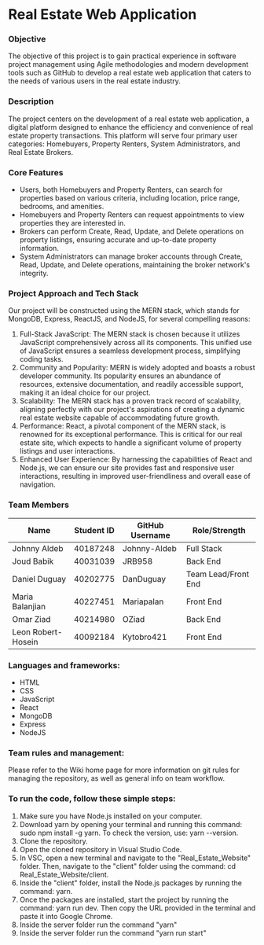 # Real Estate Web Application


### Objective

The objective of this project is to gain practical experience in software project management using Agile methodologies and modern development tools such as GitHub to develop a real estate web application that caters to the needs of various users in the real estate industry.

### Description

The project centers on the development of a real estate web application, a digital platform designed to enhance the efficiency and convenience of real estate property transactions. This platform will serve four primary user categories: Homebuyers, Property Renters, System Administrators, and Real Estate Brokers.

### Core Features

-	Users, both Homebuyers and Property Renters, can search for properties based on various criteria, including location, price range, bedrooms, and amenities.
-	Homebuyers and Property Renters can request appointments to view properties they are interested in.
-	Brokers can perform Create, Read, Update, and Delete operations on property listings, ensuring accurate and up-to-date property information.
-	System Administrators can manage broker accounts through Create, Read, Update, and Delete operations, maintaining the broker network's integrity.


### Project Approach and Tech Stack

Our project will be constructed using the MERN stack, which stands for MongoDB, Express, ReactJS, and NodeJS, for several compelling reasons:

1. Full-Stack JavaScript: The MERN stack is chosen because it utilizes JavaScript comprehensively across all its components. This unified use of JavaScript ensures a seamless development process, simplifying coding tasks.
2. Community and Popularity: MERN is widely adopted and boasts a robust developer community. Its popularity ensures an abundance of resources, extensive documentation, and readily accessible support, making it an ideal choice for our project.
3.	Scalability: The MERN stack has a proven track record of scalability, aligning perfectly with our project's aspirations of creating a dynamic real estate website capable of accommodating future growth.
4.	Performance: React, a pivotal component of the MERN stack, is renowned for its exceptional performance. This is critical for our real estate site, which expects to handle a significant volume of property listings and user interactions.
5.	Enhanced User Experience: By harnessing the capabilities of React and Node.js, we can ensure our site provides fast and responsive user interactions, resulting in improved user-friendliness and overall ease of navigation.

### Team Members

| Name                   | Student ID | GitHub Username | Role/Strength   |
| ------------------------ | ------------ | ----------------- | ----------------- |
|Johnny Aldeb | 40187248  |Johnny-Aldeb | Full Stack
|Joud Babik |40031039 | JRB958| Back End
|Daniel Duguay| 40202775| DanDuguay | Team Lead/Front End|
|Maria Balanjian|40227451|Mariapalan | Front End
|Omar Ziad| 40214980| OZiad|Back End
|Leon Robert-Hosein|40092184|Kytobro421|Front End



### Languages and frameworks:
-	HTML
- CSS
-	JavaScript
- React
-	MongoDB
-	Express
-	NodeJS

### Team rules and management:

Please refer to the Wiki home page for more information on git rules for managing the repository, as well as general info on team workflow.

### To run the code, follow these simple steps:

1. Make sure you have Node.js installed on your computer.
2. Download yarn by opening your terminal and running this command: sudo npm install -g yarn. To check the version, use: yarn --version.
3. Clone the repository.
4. Open the cloned repository in Visual Studio Code.
5. In VSC, open a new terminal and navigate to the "Real_Estate_Website" folder. Then, navigate to the "client" folder using the command: cd Real_Estate_Website/client.
6. Inside the "client" folder, install the Node.js packages by running the command: yarn.
7. Once the packages are installed, start the project by running the command: yarn run dev. Then copy the URL provided in the terminal and paste it into Google Chrome.
8. Inside the server folder run the command "yarn" 
9. Inside the server folder run the command "yarn run start"